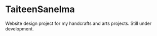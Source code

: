 # TaiteenSanelma

Website design project for my handcrafts and arts projects. Still under development.


